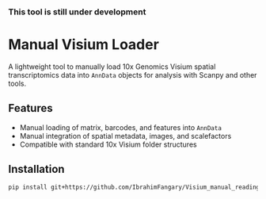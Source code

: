 ### This tool is still under development

# Manual Visium Loader

A lightweight tool to manually load 10x Genomics Visium spatial transcriptomics data into `AnnData` objects for analysis with Scanpy and other tools.

## Features

- Manual loading of matrix, barcodes, and features into `AnnData`
- Manual integration of spatial metadata, images, and scalefactors
- Compatible with standard 10x Visium folder structures

## Installation

```bash
pip install git+https://github.com/IbrahimFangary/Visium_manual_reading.git
